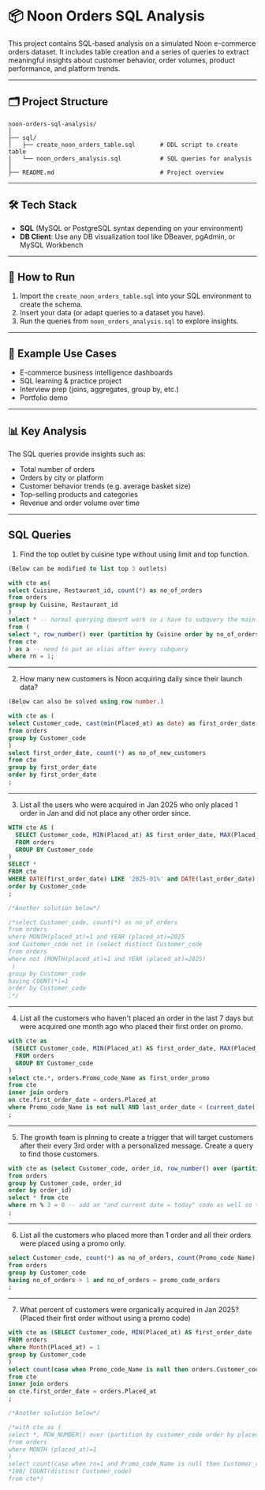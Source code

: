 # 📦 Noon Orders SQL Analysis

This project contains SQL-based analysis on a simulated Noon e-commerce orders dataset. It includes table creation and a series of queries to extract meaningful insights about customer behavior, order volumes, product performance, and platform trends.

---

## 🗂️ Project Structure
```
noon-orders-sql-analysis/
│
├── sql/
│   ├── create_noon_orders_table.sql       # DDL script to create table
│   └── noon_orders_analysis.sql           # SQL queries for analysis
│
├── README.md                              # Project overview
```
---

## 🛠️ Tech Stack

- **SQL** (MySQL or PostgreSQL syntax depending on your environment)
- **DB Client**: Use any DB visualization tool like DBeaver, pgAdmin, or MySQL Workbench

---

## 🚀 How to Run

1. Import the `create_noon_orders_table.sql` into your SQL environment to create the schema.
2. Insert your data (or adapt queries to a dataset you have).
3. Run the queries from `noon_orders_analysis.sql` to explore insights.

---

## 📁 Example Use Cases

- E-commerce business intelligence dashboards
- SQL learning & practice project
- Interview prep (joins, aggregates, group by, etc.)
- Portfolio demo

---

## 📊 Key Analysis

The SQL queries provide insights such as:

- Total number of orders
- Orders by city or platform
- Customer behavior trends (e.g. average basket size)
- Top-selling products and categories
- Revenue and order volume over time

---

## SQL Queries
1. Find the top outlet by cuisine type without using limit and top function.
```sql
(Below can be modified to list top 3 outlets)

with cte as(
select Cuisine, Restaurant_id, count(*) as no_of_orders 
from orders
group by Cuisine, Restaurant_id
)
select * -- normal querying doesnt work so i have to subquery the main query to be able to use "where rn = 1" cuz that show sql works
from (
select *, row_number() over (partition by Cuisine order by no_of_orders desc) as rn
from cte
) as a -- need to put an alias after every subquery
where rn = 1;
```

---

2. How many new customers is Noon acquiring daily since their launch data?
```sql
(Below can also be solved using row number.)

with cte as (
select Customer_code, cast(min(Placed_at) as date) as first_order_date
from orders
group by Customer_code
)
select first_order_date, count(*) as no_of_new_customers
from cte
group by first_order_date
order by first_order_date
;
```

---

3. List  all the users who were acquired in Jan 2025 who only placed 1 order in Jan and did not place any other order since.
```sql
WITH cte AS (
  SELECT Customer_code, MIN(Placed_at) AS first_order_date, MAX(Placed_at) as last_order_date, count(*) as count_of_orders
  FROM orders
  GROUP BY Customer_code
)
SELECT *
FROM cte
WHERE DATE(first_order_date) LIKE '2025-01%' and DATE(last_order_date) like '2025-01%' and count_of_orders < 2
order by Customer_code
;

/*Another solution below*/

/*select Customer_code, count(*) as no_of_orders
from orders
where MONTH(placed_at)=1 and YEAR (placed_at)=2025
and Customer_code not in (select distinct Customer_code
from orders
where not (MONTH(placed_at)=1 and YEAR (placed_at)=2025)
 )
group by Customer_code
having COUNT(*)=1
order by Customer_code
;*/
```

---

4. List all the customers who haven't placed an order in the last 7 days but were acquired one month ago who placed their first order on promo.
```sql
with cte as
 (SELECT Customer_code, MIN(Placed_at) AS first_order_date, MAX(Placed_at) as last_order_date
  FROM orders
  GROUP BY Customer_code
)
select cte.*, orders.Promo_code_Name as first_order_promo 
from cte
inner join orders
on cte.first_order_date = orders.Placed_at
where Promo_code_Name is not null AND last_order_date < (current_date() - INTERVAL 14 DAY) AND first_order_date < (current_date() - INTERVAL 45 DAY)
;
```

---

5. The growth team is plnning to create a trigger that will target customers after their every 3rd order with a personalized message. Create a query to find those customers.
```sql
with cte as (select Customer_code, order_id, row_number() over (partition by Customer_code order by order_id) as rn
from orders
group by Customer_code, order_id
order by order_id)
select * from cte
where rn % 3 = 0 -- add an "and current date = today" code as well so that the team only sees only recent ordes and not old orders.
;
```

---


6. List all the customers who placed more than 1 order and all their orders were placed using a promo only.
```sql
select Customer_code, count(*) as no_of_orders, count(Promo_code_Name) as promo_code_orders
from orders
group by Customer_code
having no_of_orders > 1 and no_of_orders = promo_code_orders
;
```

---


7. What percent of customers were organically acquired in Jan 2025? (Placed their first order without using a promo code)
```sql
with cte as (SELECT Customer_code, MIN(Placed_at) AS first_order_date
FROM orders
where Month(Placed_at) = 1
group by Customer_code
)
select count(case when Promo_code_Name is null then orders.Customer_code end) / count(distinct orders.Customer_code) * 100.0
from cte
inner join orders 
on cte.first_order_date = orders.Placed_at
;

/*Another solution below*/

/*with cte as (
select *, ROW_NUMBER() over (partition by customer_code order by placed_at) as rn
from orders
where MONTH (placed_at)=1
)
select count(case when rn=1 and Promo_code_Name is null then Customer_code end)
*100/ COUNT(distinct Customer_code)
from cte*/
```

